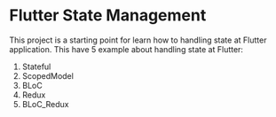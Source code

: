 # Flutter State Management

This project is a starting point for learn how to handling state at Flutter application.
This have 5 example about handling state at Flutter:
1. Stateful
2. ScopedModel
3. BLoC
4. Redux
5. BLoC_Redux
